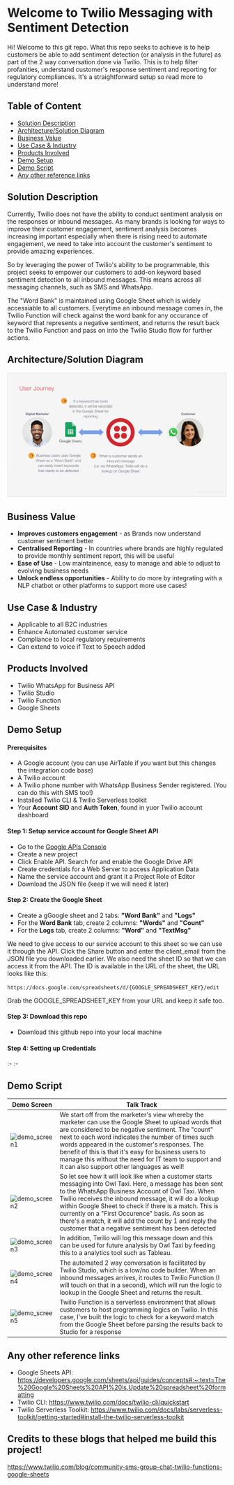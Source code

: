 # Welcome to Twilio Messaging with Sentiment Detection

Hi! Welcome to this git repo. What this repo seeks to achieve is to help customers be able to add sentiment detection (or analysis in the future) as part of the 2 way conversation done via Twilio. This is to help filter profanities, understand customer's response sentiment and reporting for regulatory compliances. It's a straightforward setup so read more to understand more!


## Table of Content
- [Solution Description](#Solution-Description)
- [Architecture/Solution Diagram](#ArchitectureSolution-Diagram)
- [Business Value](#Business-Value)
- [Use Case & Industry](#use-case--industry)
- [Products Involved](#Products-Involved)
- [Demo Setup](#Demo-Setup)
- [Demo Script](#Demo-Script)
- [Any other reference links](#Any-other-reference-links)


## Solution Description
Currently, Twilio does not have the ability to conduct sentiment analysis on the responses or inbound messages. As many brands is looking for ways to improve their customer engagement, sentiment analysis becomes increasing important especially when there is rising need to automate engagement, we need to take into account the customer's sentiment to provide amazing experiences. 

So by leveraging the power of Twilio's ability to be programmable, this project seeks to empower our customers to add-on keyword based sentiment detection to all inbound messages. This means across all messaging channels, such as SMS and WhatsApp. 

The "Word Bank" is maintained using Google Sheet which is widely accessiable to all customers. Everytime an inbound message comes in, the Twilio Function will check against the word bank for any occurance of keyword that represents a negative sentiment, and returns the result back to the Twilio Function and pass on into the Twilio Studio flow for further actions.

## Architecture/Solution Diagram
![Solution Architecture](https://github.com/ctleow/sentimentdetection/blob/main/img/solution-journey.png)

## Business Value
- **Improves customers engagement** - as Brands now understand customer sentiment better
- **Centralised Reporting** - In countries where brands are highly regulated to provide monthly sentiment report, this will be useful
- **Ease of Use** - Low maintainence, easy to manage and able to adjust to evolving business needs
- **Unlock endless opportunities** - Ability to do more by integrating with a NLP chatbot or other platforms to support more use cases!

## Use Case & Industry
- Applicable to all B2C industries
- Enhance Automated customer service 
- Compliance to local regulatory requirements
- Can extend to voice if Text to Speech added


## Products Involved
- Twilio WhatsApp for Business API
- Twilio Studio
- Twilio Function
- Google Sheets


## Demo Setup
#### Prerequisites
- A Google account (you can use AirTable if you want but this changes the integration code base)
- A Twilio account
- A Twilio phone number with WhatsApp Business Sender registered. (You can do this with SMS too!)
- Installed Twilio CLI & Twilio Serverless toolkit
- Your **Account SID** and **Auth Token**, found in yuor Twilio account dashboard


#### Step 1: Setup service account for Google Sheet API
- Go to the [Google APIs Console](https://console.developers.google.com/)
- Create a new project
- Click Enable API. Search for and enable the Google Drive API
- Create credentials for a Web Server to access Application Data
- Name the service account and grant it a Project Role of Editor
- Download the JSON file (keep it we will need it later)

#### Step 2: Create the Google Sheet
- Create a gGoogle sheet and 2 tabs: **"Word Bank"** and **"Logs"**
- For the **Word Bank** tab, create 2 columns: **"Words"** and **"Count"**
- For the **Logs** tab, create 2 columns: **"Word"** and **"TextMsg"**

We need to give access to our service account to this sheet so we can use it through the API. Click the Share button and enter the client_email from the JSON file you downloaded earlier. We also need the sheet ID so that we can access it from the API. The ID is available in the URL of the sheet, the URL looks like this:

```https://docs.google.com/spreadsheets/d/{GOOGLE_SPREADSHEET_KEY}/edit```

Grab the GOOGLE_SPREADSHEET_KEY from your URL and keep it safe too.

#### Step 3: Download this repo 
- Download this github repo into your local machine

#### Step 4: Setting up Credentials

<WIP>

:-
:-

## Demo Script
| Demo Screen  | Talk Track |
| ------------- | ------------- |
| ![demo_screen1](https://github.com/ctleow/sentimentdetection/blob/main/img/1_demo.png) | We start off from the marketer's view whereby the marketer can use the Google Sheet to upload words that are considered to be negative sentiment. The "count" next to each word indicates the number of times such words appeared in the customer's responses. The benefit of this is that it's easy for business users to manage this without the need for IT team to support and it can also support other languages as well! |
| ![demo_screen2](https://github.com/ctleow/sentimentdetection/blob/main/img/2_demo.png) | So let see how it will look like when a customer starts messaging into Owl Taxi. Here, a message has been sent to the WhatsApp Business Account of Owl Taxi. When Twilio receives the inbound message, it will do a lookup within Google Sheet to check if there is a match. This is currently on a "First Occurence" basis. As soon as there's a match, it will add the count by 1 and reply the customer that a negative sentiment has been detected  |
| ![demo_screen3](https://github.com/ctleow/sentimentdetection/blob/main/img/3_demo.png) | In addition, Twilio will log this message down and this can be used for future analysis by Owl Taxi by feeding this to a analytics tool such as Tableau.  |
| ![demo_screen4](https://github.com/ctleow/sentimentdetection/blob/main/img/4_demo.png) | The automated 2 way conversation is facilitated by Twilio Studio, which is a low/no code builder. When an inbound messages arrives, it routes to Twilio Function (I will touch on that in a second), which will run the logic to lookup in the Google Sheet and returns the result.  |
| ![demo_screen5](https://github.com/ctleow/sentimentdetection/blob/main/img/5_demo.png) | Twilio Function is a serverless environment that allows customers to host programming logics on Twilio. In this case, I've built the logic to check for a keyword match from the Google Sheet before parsing the results back to Studio for a response  |


## Any other reference links
- Google Sheets API: https://developers.google.com/sheets/api/guides/concepts#:~:text=The%20Google%20Sheets%20API%20is,Update%20spreadsheet%20formatting
- Twilio CLI: https://www.twilio.com/docs/twilio-cli/quickstart
- Twilio Serverless Toolkit: https://www.twilio.com/docs/labs/serverless-toolkit/getting-started#install-the-twilio-serverless-toolkit

## Credits to these blogs that helped me build this project!
https://www.twilio.com/blog/community-sms-group-chat-twilio-functions-google-sheets

